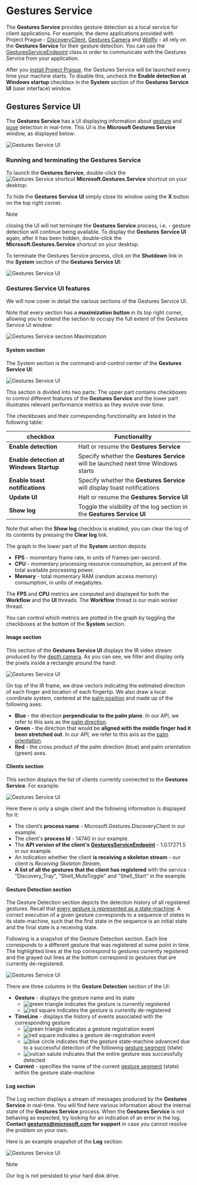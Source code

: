 # Gestures Service

The **Gestures Service** provides gesture detection as a local service for client applications. For example, the demo applications provided with Project Prague - [DiscoveryClient](https://aka.ms/gestures/docs), [Gestures Camera](https://aka.ms/gestures/docs) and [Wolfly](https://aka.ms/gestures/docs) - all rely on the **Gestures Service** for their gesture detection. You can use the [GesturesServiceEndpoint](http://aka.ms/gestures) class in order to communicate with the Gestures Service from your application.

After you [install Project Prague](index.md#setting-up-project-prague-on-your-machine), the Gestures Service will be launched every time your machine starts. To disable this, uncheck the **Enable detection at Windows startup** checkbox in the **System** section of the **Gestures Service UI** (user interface) window.

## Gestures Service UI

The **Gestures Service** has a UI displaying information about [gesture](index.md#gesture) and [pose](index.md#hand-pose) detection in real-time. This UI is the **Microsoft Gestures Service** window, as displayed below:

![Gestures Service UI](Images/MicrosoftGesturesService.png)

### Running and terminating the Gestures Service

To launch the **Gestures Service**, double-click the ![Gestures Service shortcut](images\GesturesServiceIcon.png) **Microsoft.Gestures.Service** shortcut on your desktop:

To hide the **Gestures Service UI** simply close its window using the **X** button on the top right corner.

> [!NOTE]
> closing the UI will not terminate the **Gestures Service** process, i.e. - gesture detection will continue being available. To display the **Gestures Service UI** again, after it has been hidden, double-click the **Microsoft.Gestures.Service** shortcut on your desktop.

To terminate the Gestures Service process, click on the **Shutdown** link in the **System** section of the **Gestures Service UI**:

![Gestures Service UI](Images/MicrosoftGesturesService_Shutdown.png)

### Gestures Service UI features

We will now cover in detail the various sections of the Gestures Service UI.

Note that every section has a **maximization button** in its top right corner, allowing you to extend the section to occupy the full extent of the Gestures Service UI window:

![Gestures Service section Maximization](Images/MicrosoftGesturesService_Maximize.png)

#### **System section**

The System section is the command-and-control center of the **Gestures Service UI**:

![Gestures Service UI](Images/MicrosoftGesturesService_System.png)

This section is divided into two parts: The upper part contains checkboxes to control different features of the **Gestures Service** and the lower part illustrates relevant performance metrics as they evolve over time.

The checkboxes and their corresponding functionality are listed in the following table:

checkbox     | Functionality
------------- | ------------
**Enable detection** | Halt or resume the **Gestures Service**
**Enable detection at Windows Startup** | Specify whether the **Gestures Service** will be launched next time Windows starts
**Enable toast notifications** | Specify whether the **Gestures Service** will display toast notifications
**Update UI** | Halt or resume the **Gestures Service UI**
**Show log** | Toggle the visibility of the log section in the **Gestures Service UI**

Note that when the **Show log** checkbox is enabled, you can clear the log of its contents by pressing the **Clear log** link.

The graph in the lower part of the **System** section depicts

- **FPS** - momentary frame rate, in units of frames-per-second.
- **CPU** - momentary processing resource consumption, as percent of the total available processing power.
- **Memory** - total momentary RAM (random access memory) consumption, in units of megabytes.

The **FPS** and **CPU** metrics are computed and displayed for both the **Workflow** and the **UI** threads. The **Workflow** thread is our main worker thread.

You can control which metrics are plotted in the graph by toggling the checkboxes at the bottom of the **System** section.

#### **Image section**

This section of the **Gestures Service UI** displays the IR video stream produced by the [depth camera](index.md#supported-depth-cameras). As you can see, we filter and display only the pixels inside a rectangle around the hand:

![Gestures Service UI](Images/MicrosoftGesturesService_Image.png)

On top of the IR frame, we draw vectors indicating the estimated direction of each finger and location of each fingertip. We also draw a local coordinate system, centered at the [palm position](https://docs.microsoft.com/en-us/dotnet/api/microsoft.gestures.skeleton.ihandskeleton.palmposition#Microsoft_Gestures_Skeleton_IHandSkeleton_PalmPosition) and made up of the following axes:

- **Blue** - the direction **perpendicular to the palm plane**. In our API, we refer to this axis as the [palm direction](https://docs.microsoft.com/en-us/dotnet/api/microsoft.gestures.skeleton.ihandskeleton.palmdirection#Microsoft_Gestures_Skeleton_IHandSkeleton_PalmDirection).
- **Green** - the direction that would be **aligned with the middle finger had it been stretched out**. In our API, we refer to this axis as the [palm orientation](https://docs.microsoft.com/en-us/dotnet/api/microsoft.gestures.skeleton.ihandskeleton.palmorientation#Microsoft_Gestures_Skeleton_IHandSkeleton_PalmOrientation).
- **Red** - the cross product of the palm direction (blue) and palm orientation (green) axes.

#### **Clients section**

This section displays the list of clients currently connected to the **Gestures Service**. For example:

![Gestures Service UI](Images/MicrosoftGesturesService_Clients.png)

Here there is only a single client and the following information is displayed for it:

- The client’s **process name** - Microsoft.Gestures.DiscoveryClient in our example.
- The client's **process Id** - 14740 in our example.
- The **API version of the client's [GesturesServiceEndpoint](http://aka.ms/gestures)** - 1.0.17271.5 in our example.
- An indication whether the client **is receiving a skeleton stream** - our client is *Receiving Skeleton Stream*.
- **A list of all the gestures that the client has registered** with the service - "Discovery_Tray", "Shell_MuteToggle" and "Shell_Start" in the example.

#### **Gesture Detection section**

The Gesture Detection section depicts the detection history of all registered gestures. Recall that [every gesture is represented as a state-machine](index.md#gesture). A correct execution of a given gesture corresponds to a sequence of states in its state-machine, such that the first state in the sequence is an initial state and the final state is a receiving state.

Following is a snapshot of the Gesture Detection section. Each line corresponds to a different gesture that was registered at some point in time. The highlighted lines at the top correspond to gestures currently registered and the grayed out lines at the bottom correspond to gestures that are currently de-registered.

![Gestures Service UI](Images/MicrosoftGesturesService_Timeline.png)

There are three columns in the **Gesture Detection** section of the UI:

- **Gesture** - displays the gesture name and its state
  - ![green triangle](images\GreenTriangle.png) indicates the gesture is currently registered
  - ![red square](images\RedSquare.png) indicates the gesture is currently de-registered
- **TimeLine** - displays the history of events associated with the corresponding gesture
  - ![green triangle](images\GreenTriangle.png) indicates a gesture registration event
  - ![red square](images\RedSquare.png) indicates a gesture de-registration event
  - ![blue circle](images\BlueCircle.png) indicates that the gesture state-machine advanced due to a successful detection of the following [gesture segment](https://docs.microsoft.com/en-us/dotnet/api/microsoft.gestures.gesturesegment) (state)
  - ![vulcan salute](images\VulcanSalute.png) indicates that the entire gesture was successfully detected
- **Current** - specifies the name of the current [gesture segment](https://docs.microsoft.com/en-us/dotnet/api/microsoft.gestures.gesturesegment) (state) within the gesture state-machine

#### Log section

The Log section displays a stream of messages produced by the **Gestures Service** in real-time. You will find here various information about the internal state of the **Gestures Service** process. When the **Gestures Service** is not behaving as expected, try looking for an indication of an error in the log. **Contact [gestures@microsoft.com](http://aka.ms/gestures) for support** in case you cannot resolve the problem on your own.

Here is an example snapshot of the **Log** section:

![Gestures Service UI](Images/MicrosoftGesturesService_Log.png)

> [!NOTE]
> Our log is not persisted to your hard disk drive.
